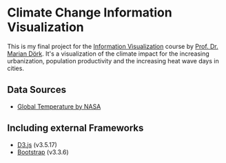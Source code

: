 # Climate Change Information Visualization
This is my final project for the [Information Visualization](https://incom.org/workspace/6609) course by [Prof. Dr. Marian Dörk](http://mariandoerk.de). It's a visualization of the climate impact for the increasing urbanization, population productivity and the increasing heat wave days in cities.

## Data Sources
- [Global Temperature by NASA](http://climate.nasa.gov/vital-signs/global-temperature/)

## Including external Frameworks
- [D3.js](https://d3js.org) (v3.5.17)
- [Bootstrap](http://getbootstrap.com) (v3.3.6)
